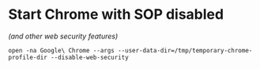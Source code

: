# Start Chrome with SOP disabled
*(and other web security features)*

```shell
open -na Google\ Chrome --args --user-data-dir=/tmp/temporary-chrome-profile-dir --disable-web-security
```

